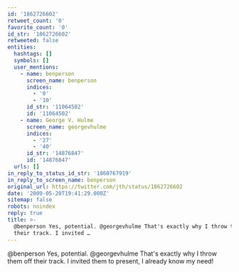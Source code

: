 ```yaml
---
id: '1862726602'
retweet_count: '0'
favorite_count: '0'
id_str: '1862726602'
retweeted: false
entities:
  hashtags: []
  symbols: []
  user_mentions:
    - name: benperson
      screen_name: benperson
      indices:
        - '0'
        - '10'
      id_str: '11064502'
      id: '11064502'
    - name: George V. Hulme
      screen_name: georgevhulme
      indices:
        - '27'
        - '40'
      id_str: '14876847'
      id: '14876847'
  urls: []
in_reply_to_status_id_str: '1860767919'
in_reply_to_screen_name: benperson
original_url: https://twitter.com/jth/status/1862726602
date: '2009-05-20T19:41:29.000Z'
sitemap: false
robots: noindex
reply: true
title: >-
  @benperson Yes, potential. @georgevhulme That's exactly why I throw them off
  their track. I invited …
---
```


@benperson Yes, potential. @georgevhulme That's exactly why I throw them off their track. I invited them to present, I already know my need!